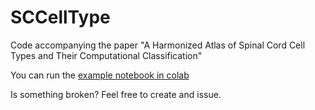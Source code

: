 # SCCellType
Code accompanying the paper "A Harmonized Atlas of Spinal Cord Cell Types and Their Computational Classification"

You can run the [example notebook in colab](https://colab.research.google.com/github/ArielLevineLabNINDS/SeqSeek-Classify-NN/blob/master/example_use_NN.ipynb)


Is something broken?  Feel free to create and issue.
